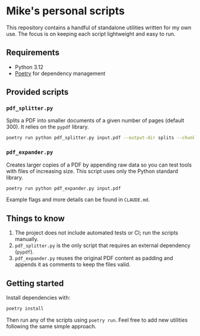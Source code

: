 # Mike's personal scripts

This repository contains a handful of standalone utilities written for my own use. The focus is on keeping each script lightweight and easy to run.

## Requirements
- Python 3.12
- [Poetry](https://python-poetry.org/) for dependency management

## Provided scripts

### `pdf_splitter.py`
Splits a PDF into smaller documents of a given number of pages (default 300). It relies on the `pypdf` library.

```bash
poetry run python pdf_splitter.py input.pdf --output-dir splits --chunk-size 100
```

### `pdf_expander.py`
Creates larger copies of a PDF by appending raw data so you can test tools with files of increasing size. This script uses only the Python standard library.

```bash
poetry run python pdf_expander.py input.pdf
```

Example flags and more details can be found in `CLAUDE.md`.

## Things to know
1. The project does not include automated tests or CI; run the scripts manually.
2. `pdf_splitter.py` is the only script that requires an external dependency (`pypdf`).
3. `pdf_expander.py` reuses the original PDF content as padding and appends it as comments to keep the files valid.

## Getting started
Install dependencies with:

```bash
poetry install
```

Then run any of the scripts using `poetry run`. Feel free to add new utilities following the same simple approach.


